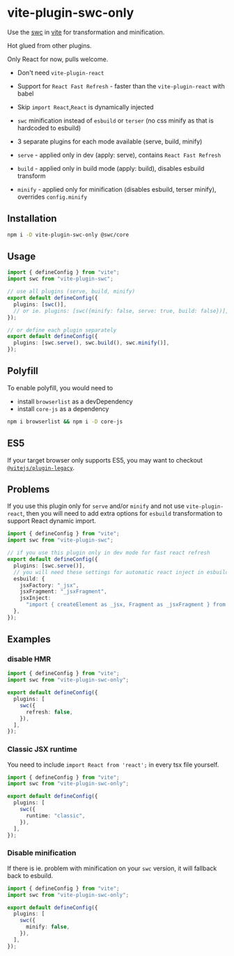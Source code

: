 # vite-plugin-swc-only

Use the [swc](https://swc.rs/) in [vite](https://vitejs.dev/) for transformation and minification.

Hot glued from other plugins.

Only React for now, pulls welcome.

- Don't need `vite-plugin-react`
- Support for `React Fast Refresh` - faster than the `vite-plugin-react` with babel
- Skip `import React`,`React` is dynamically injected
- `swc` minification instead of `esbuild` or `terser` (no css minify as that is hardcoded to esbuild)
- 3 separate plugins for each mode available (serve, build, minify)

- `serve` - applied only in dev (apply: serve), contains `React Fast Refresh`
- `build` - applied only in build mode (apply: build), disables esbuild transform
- `minify` - applied only for minification (disables esbuild, terser minify), overrides `config.minify`

## Installation

```bash
npm i -D vite-plugin-swc-only @swc/core
```

## Usage

```ts
import { defineConfig } from "vite";
import swc from "vite-plugin-swc";

// use all plugins (serve, build, minify)
export default defineConfig({
  plugins: [swc()],
  // or ie. plugins: [swc({minify: false, serve: true, build: false})],
});

// or define each plugin separately
export default defineConfig({
  plugins: [swc.serve(), swc.build(), swc.minify()],
});
```

## Polyfill

To enable polyfill, you would need to

- install `browserlist` as a devDependency
- install `core-js` as a dependency

```bash
npm i browserlist && npm i -D core-js
```

## ES5

If your target browser only supports ES5, you may want to
checkout [`@vitejs/plugin-legacy`](https://github.com/vitejs/vite/tree/main/packages/plugin-legacy).

## Problems

If you use this plugin only for `serve` and/or `minify` and not use `vite-plugin-react`, then you will need to add extra
options for `esbuild` transformation to support React dynamic import.

```ts
import { defineConfig } from "vite";
import swc from "vite-plugin-swc";

// if you use this plugin only in dev mode for fast react refresh
export default defineConfig({
  plugins: [swc.serve()],
  // you will need these settings for automatic react inject in esbuild
  esbuild: {
    jsxFactory: "_jsx",
    jsxFragment: "_jsxFragment",
    jsxInject:
      "import { createElement as _jsx, Fragment as _jsxFragment } from 'react'",
  },
});
```

## Examples

### disable HMR

```ts
import { defineConfig } from "vite";
import swc from "vite-plugin-swc-only";

export default defineConfig({
  plugins: [
    swc({
      refresh: false,
    }),
  ],
});
```

### Classic JSX runtime

You need to include `import React from 'react';` in every tsx file yourself.

```ts
import { defineConfig } from "vite";
import swc from "vite-plugin-swc-only";

export default defineConfig({
  plugins: [
    swc({
      runtime: "classic",
    }),
  ],
});
```

### Disable minification

If there is ie. problem with minification on your `swc` version, it will fallback back to esbuild.

```ts
import { defineConfig } from "vite";
import swc from "vite-plugin-swc-only";

export default defineConfig({
  plugins: [
    swc({
      minify: false,
    }),
  ],
});
```
